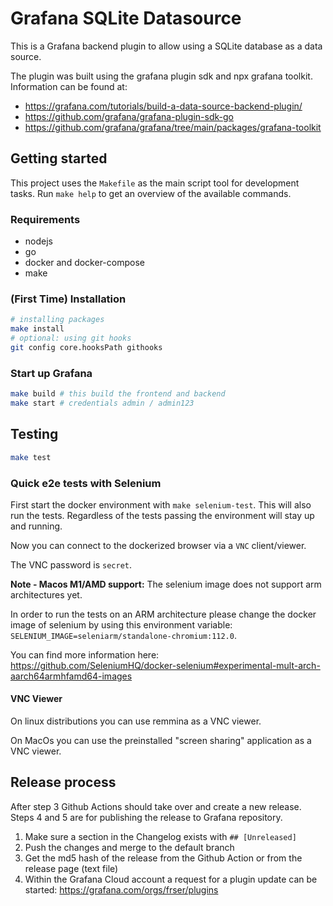 # Grafana SQLite Datasource

This is a Grafana backend plugin to allow using a SQLite database as a data source.

The plugin was built using the grafana plugin sdk and npx grafana toolkit. Information can be
found at:

- <https://grafana.com/tutorials/build-a-data-source-backend-plugin/>
- <https://github.com/grafana/grafana-plugin-sdk-go>
- <https://github.com/grafana/grafana/tree/main/packages/grafana-toolkit>

## Getting started

This project uses the `Makefile` as the main script tool for development tasks. Run `make help` to
get an overview of the available commands.

### Requirements

- nodejs
- go
- docker and docker-compose
- make

### (First Time) Installation

```sh
# installing packages
make install
# optional: using git hooks
git config core.hooksPath githooks
```

### Start up Grafana

```sh
make build # this build the frontend and backend
make start # credentials admin / admin123
```

## Testing

```sh
make test
```

### Quick e2e tests with Selenium

First start the docker environment with `make selenium-test`. This will also run the tests.
Regardless of the tests passing the environment will stay up and running.

Now you can connect to the dockerized browser via a `VNC` client/viewer.

The VNC password is `secret`.

**Note - Macos M1/AMD support:** The selenium image does not support arm architectures yet.

In order to run the tests on an ARM architecture please change the docker image of selenium by using this environment variable:
`SELENIUM_IMAGE=seleniarm/standalone-chromium:112.0`.

You can find more information here: <https://github.com/SeleniumHQ/docker-selenium#experimental-mult-arch-aarch64armhfamd64-images>

#### VNC Viewer

On linux distributions you can use remmina as a VNC viewer.

On MacOs you can use the preinstalled "screen sharing" application as a VNC viewer.

## Release process

After step 3 Github Actions should take over and create a new release.
Steps 4 and 5 are for publishing the release to Grafana repository.

1. Make sure a section in the Changelog exists with `## [Unreleased]`
2. Push the changes and merge to the default branch
3. Get the md5 hash of the release from the Github Action or from the release page (text file)
4. Within the Grafana Cloud account a request for a plugin update can be started:
   <https://grafana.com/orgs/frser/plugins>
